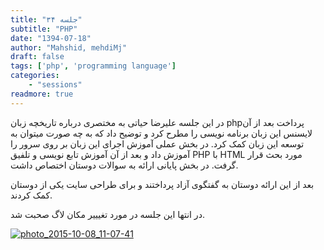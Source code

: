 ```yaml
---
title: "جلسه ۳۴"
subtitle: "PHP"
date: "1394-07-18"
author: "Mahshid, mehdiMj"
draft: false
tags: ['php', 'programming language']
categories:
    - "sessions"
readmore: true
---
```

در این جلسه علیرضا حیاتی به مختصری درباره تاریخچه زبان phpپرداخت بعد از آن لایسنس این زبان برنامه نویسی را مطرح کرد و توضیح داد که به چه صورت میتوان به توسعه این زبان کمک کرد. در بخش عملی آموزش اجرای این زبان بر روی سرور را آموزش داد و بعد از آن آموزش تابع نویسی و تلفیق PHP با HTML مورد بحث قرار گرفت. در بخش پایانی ارائه به سوالات دوستان اختصاص داشت.

بعد از این ارائه دوستان به گفتگوی آزاد پرداختند و برای طراحی سایت یکی از دوستان کمک کردند.

در انتها این جلسه در مورد تغیییر مکان لاگ صحبت شد.

[![photo_2015-10-08_11-07-41](/img/910edaac-fdbb-11e6-86dd-a088b4d860141488289271.5760837.jpg)](/img/910edaac-fdbb-11e6-86dd-a088b4d860141488289271.5760837.jpg)
